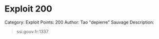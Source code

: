 # Exploit 200
Category: Exploit
Points: 200
Author: Tao "depierre" Sauvage
Description:
> ssi.gouv.fr:1337
